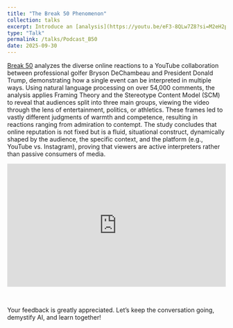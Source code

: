 ```yaml
---
title: "The Break 50 Phenomenon"
collection: talks
excerpt: Introduce an [analysis](https://youtu.be/eF3-8QLw7Z8?si=M2eH2pXHBH1C3E13) of the varied online reactions to a viral golf video featuring Donald Trump and Bryson DeChambeau, which shows how one event created three competing stories. Based on over 54,000 comments, viewers applied either an entertainment, political, or athletic frame, leading to different judgments of admiration or contempt. The research concludes that online reputation is not fixed but is a dynamic concept, shaped by the audience's chosen frame, the platform, and the specific context of the interaction.
type: "Talk"
permalink: /talks/Podcast_B50
date: 2025-09-30
---
```


[Break 50](https://youtu.be/eF3-8QLw7Z8) analyzes the diverse online reactions to a YouTube collaboration between professional golfer Bryson DeChambeau and President Donald Trump, demonstrating how a single event can be interpreted in multiple ways. Using natural language processing on over 54,000 comments, the analysis applies Framing Theory and the Stereotype Content Model (SCM) to reveal that audiences split into three main groups, viewing the video through the lens of entertainment, politics, or athletics. These frames led to vastly different judgments of warmth and competence, resulting in reactions ranging from admiration to contempt. The study concludes that online reputation is not fixed but is a fluid, situational construct, dynamically shaped by the audience, the specific context, and the platform (e.g., YouTube vs. Instagram), proving that viewers are active interpreters rather than passive consumers of media.

<iframe src="https://youtu.be/eF3-8QLw7Z8" 
    style="display: block; width: 100%; aspect-ratio: 16/9; margin-bottom: 2em;"
    frameborder="0" 
    allow="accelerometer; autoplay; clipboard-write; encrypted-media; gyroscope; picture-in-picture" 
    allowfullscreen>
</iframe>

<br>Your feedback is greatly appreciated. Let’s keep the conversation going, demystify AI, and learn together!